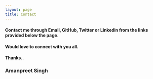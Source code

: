 ```yaml
---
layout: page
title: Contact
---
```


#### Contact me through Email, GitHub, Twitter or Linkedin from the links provided below the page.

#### Would love to connect with you all.

#### Thanks..

### Amanpreet Singh
